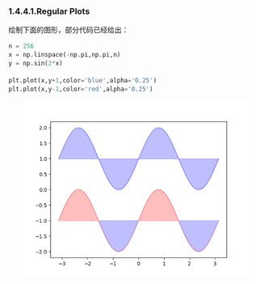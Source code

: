 ### 1.4.4.1.Regular Plots

绘制下面的图形，部分代码已经给出：

```python
n = 256
x = np.linspace(-np.pi,np.pi,n)
y = np.sin(2*x)

plt.plot(x,y+1,color='blue',alpha='0.25')
plt.plot(x,y-1,color='red',alpha='0.25')
```

<center><img width=450 height=350 src=https://github.com/laiangpuao/matplotlib/blob/master/image/1.4.4.1.png/></center>
